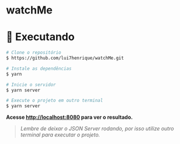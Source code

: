 # watchMe

# :construction_worker: Executando

```bash 
# Clone o repositório
$ https://github.com/lui7henrique/watchMe.git
```

```bash 
# Instale as dependências
$ yarn
```

```bash 
# Inicie o servidor 
$ yarn server
```

```bash 
# Execute o projeto em outro terminal 
$ yarn server
```

**Acesse <http://localhost:8080> para ver o resultado.**
> _Lembre de deixar o JSON Server rodando, por isso utilize outro terminal para executar o projeto._

